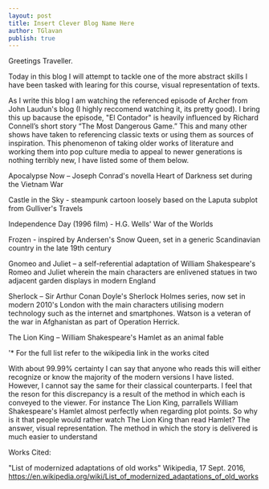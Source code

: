 ```yaml
---
layout: post
title: Insert Clever Blog Name Here
author: TGlavan
publish: true
---
```


Greetings Traveller.

Today in this blog I will attempt to tackle one of the more abstract skills I have been tasked with learing for this course, visual representation of texts. 

As I write this blog I am watching the referenced episode of Archer from John Laudun's blog (I highly reccomend watching it, its pretty good).  I bring this up bacause the episode, "El Contador" is heavily influenced by Richard Connell’s short story “The Most Dangerous Game.”  This and many other shows have taken to referencing classic texts or using them as sources of inspiration.  This phenomenon of taking older works of literature and working them into pop culture media to appeal to newer generations is nothing terribly new, I have listed some of them below.

Apocalypse Now – Joseph Conrad's novella Heart of Darkness set during the Vietnam War

Castle in the Sky - steampunk cartoon loosely based on the Laputa subplot from Gulliver's Travels

Independence Day (1996 film) - H.G. Wells' War of the Worlds

Frozen - inspired by Andersen's Snow Queen, set in a generic Scandinavian country in the late 19th century

Gnomeo and Juliet – a self-referential adaptation of William Shakespeare's Romeo and Juliet wherein the main characters are enlivened statues in two adjacent garden displays in modern England

Sherlock – Sir Arthur Conan Doyle's Sherlock Holmes series, now set in modern 2010's London with the main characters utilising modern technology such as the internet and smartphones. Watson is a veteran of the war in Afghanistan as part of Operation Herrick.

The Lion King – William Shakespeare's Hamlet as an animal fable

'* For the full list refer to the wikipedia link in the works cited

With about 99.99% certainty I can say that anyone who reads this will either recognize or know the majority of the modern versions I have listed.  However, I cannot say the same for their classical counterparts.  I feel that the reson for this discrepancy is a result of the method in which each is conveyed to the viewer.  For instance The Lion King, parrallels William Shakespeare's Hamlet almost perfectly when regarding plot points.  So why is it that people would rather watch The Lion King than read Hamlet?  The answer, visual representation.  The method in which the story is delivered is much easier to understand


Works Cited:

"List of modernized adaptations of old works" Wikipedia, 17 Sept. 2016, https://en.wikipedia.org/wiki/List_of_modernized_adaptations_of_old_works
